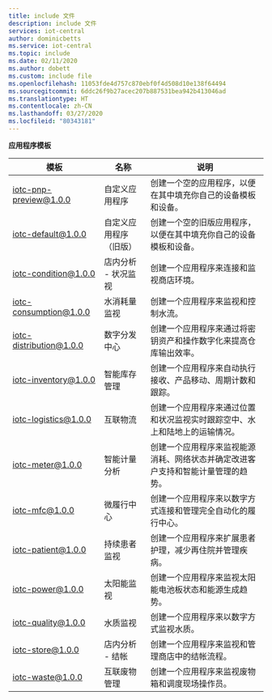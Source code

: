 ```yaml
---
title: include 文件
description: include 文件
services: iot-central
author: dominicbetts
ms.service: iot-central
ms.topic: include
ms.date: 02/11/2020
ms.author: dobett
ms.custom: include file
ms.openlocfilehash: 11053fde4d757c870ebf0f4d508d10e138f64494
ms.sourcegitcommit: 6ddc26f9b27acec207b887531bea942b413046ad
ms.translationtype: HT
ms.contentlocale: zh-CN
ms.lasthandoff: 03/27/2020
ms.locfileid: "80343181"
---
```

**应用程序模板**

| 模板                 | 名称        | 说明 |
| ------------------------ | ----------- | ----------- |
| iotc-pnp-preview@1.0.0   | 自定义应用程序 | 创建一个空的应用程序，以便在其中填充你自己的设备模板和设备。 |
| iotc-default@1.0.0       | 自定义应用程序（旧版） | 创建一个空的旧版应用程序，以便在其中填充你自己的设备模板和设备。
| iotc-condition@1.0.0     | 店内分析 - 状况监视 | 创建一个应用程序来连接和监视商店环境。 |
| iotc-consumption@1.0.0   | 水消耗量监视 | 创建一个应用程序来监视和控制水流。 |
| iotc-distribution@1.0.0  | 数字分发中心 | 创建一个应用程序来通过将密钥资产和操作数字化来提高仓库输出效率。 |
| iotc-inventory@1.0.0     | 智能库存管理 | 创建一个应用程序来自动执行接收、产品移动、周期计数和跟踪。 |
| iotc-logistics@1.0.0     | 互联物流 | 创建一个应用程序来通过位置和状况监视实时跟踪空中、水上和陆地上的运输情况。 |
| iotc-meter@1.0.0         | 智能计量分析 | 创建一个应用程序来监视能源消耗、网络状态并确定改进客户支持和智能计量管理的趋势。  |
| iotc-mfc@1.0.0           | 微履行中心 | 创建一个应用程序来以数字方式连接和管理完全自动化的履行中心。 |
| iotc-patient@1.0.0       | 持续患者监视 | 创建一个应用程序来扩展患者护理，减少再住院并管理疾病。 |
| iotc-power@1.0.0         | 太阳能监视 | 创建一个应用程序来监视太阳能电池板状态和能源生成趋势。 |
| iotc-quality@1.0.0       | 水质监视 | 创建一个应用程序来以数字方式监视水质。 |
| iotc-store@1.0.0         | 店内分析 - 结帐 | 创建一个应用程序来监视和管理商店中的结帐流程。 |
| iotc-waste@1.0.0         | 互联废物管理 | 创建一个应用程序来监视废物箱和调度现场操作员。 |
